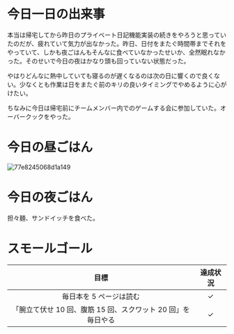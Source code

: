 # 今日一日の出来事
本当は帰宅してから昨日のプライベート日記機能実装の続きをやろうと思っていたのだが、疲れていて気力が出なかった。昨日、日付をまたぐ時間帯までそれをやっていて、しかも夜ごはんもそんなに食べていなかったせいか、全然眠れなかった。そのせいで今日の夜はかなり頭も回っていない状態だった。

やはりどんなに熱中していても寝るのが遅くなるのは次の日に響くので良くない。少なくとも作業は日をまたぐ前のキリの良いタイミングでやめるように心がけたい。

ちなみに今日は帰宅前にチームメンバー内でのゲームする会に参加していた。オーバークックをやった。

# 今日の昼ごはん
![77e8245068d1a149](https://noraworld.github.io/box-bulbasaur/2019/03/77e8245068d1a149.jpg)

# 今日の夜ごはん
担々麺、サンドイッチを食べた。

# スモールゴール
| 目標 | 達成状況 |
|:---:|:---:|
| 毎日本を 5 ページは読む | ✓ |
| 「腕立て伏せ 10 回、腹筋 15 回、スクワット 20 回」を毎日やる | ✓ |

